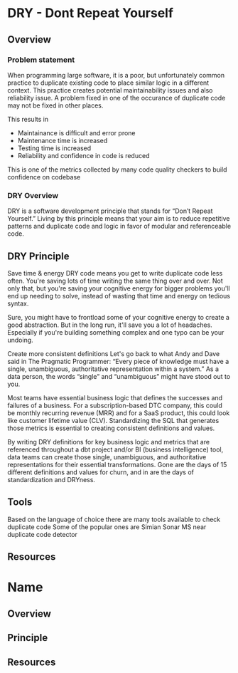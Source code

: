 # DRY - **D**ont **R**epeat **Y**ourself

## Overview
### Problem statement
When programming large software, it is a poor, but unfortunately common practice to duplicate existing code to place similar logic in a different context. This practice creates potential maintainability issues and also reliability issue. A problem fixed in one of the occurance of duplicate code may not be fixed in other places. 

This results in 
- Maintainance is difficult and error prone
- Maintenance time is increased
- Testing time is increased
- Reliability and confidence in code is reduced 

This is one of the metrics collected by many code quality checkers to build confidence on codebase

### DRY Overview
DRY is a software development principle that stands for “Don’t Repeat Yourself.” Living by this principle means that your aim is to reduce repetitive patterns and duplicate code and logic in favor of modular and referenceable code.

## DRY Principle
Save time & energy
DRY code means you get to write duplicate code less often. You're saving lots of time writing the same thing over and over. Not only that, but you're saving your cognitive energy for bigger problems you'll end up needing to solve, instead of wasting that time and energy on tedious syntax.

Sure, you might have to frontload some of your cognitive energy to create a good abstraction. But in the long run, it'll save you a lot of headaches. Especially if you're building something complex and one typo can be your undoing.

Create more consistent definitions
Let's go back to what Andy and Dave said in The Pragmatic Programmer: “Every piece of knowledge must have a single, unambiguous, authoritative representation within a system.” As a data person, the words “single” and “unambiguous” might have stood out to you.

Most teams have essential business logic that defines the successes and failures of a business. For a subscription-based DTC company, this could be monthly recurring revenue (MRR) and for a SaaS product, this could look like customer lifetime value (CLV). Standardizing the SQL that generates those metrics is essential to creating consistent definitions and values.

By writing DRY definitions for key business logic and metrics that are referenced throughout a dbt project and/or BI (business intelligence) tool, data teams can create those single, unambiguous, and authoritative representations for their essential transformations. Gone are the days of 15 different definitions and values for churn, and in are the days of standardization and DRYness.

## Tools
Based on the language of choice there are many tools available to check duplicate code
Some of the popular ones are
Simian
Sonar
MS near duplicate code detector

## Resources

# Name

## Overview

## Principle

## Resources

